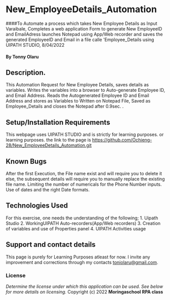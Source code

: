 # New_EmployeeDetails_Automation
####To Automate a process which takes New Employee Details as Input Varaibale, Completes a web application Form to generate New EmployeeID and EmailAdress launches Notepad using App/Web recorder and saves the generated EmployeeID and Email in a file calle 'Employee_Details using UIPATH STUDIO, 8/04/2022
#### By **Tonny Olaru**
## Description.
This Automation Request for New Employee Details, saves details as variables. Writes the variables into a browser to Auto-generate Employee ID, and Email Address. Reads the Autogenerated Employee ID and Email Address and stores as Variables to Written on Notepad File, Saved as Employee_Details and closes the Notepad after 0.9sec. .
## Setup/Installation Requirements
This webpage uses UIPATH STUDIO and is strictly for learning purposes. or learning purposes. the link to the page is https://github.com/Ochieng-28/New_EmployeeDetails_Automation.git
## Known Bugs
After the first Execution, the File name exist and will require you to delete it else, the subsequent details will require you to manually replace the existing file name.
Limiting the number of numericals for the Phone Number inputs.
Use of dates and the right Date formats.
## Technologies Used
For this exercise, one needs the understanding of the following;
    1. Uipath Studio
    2. WorkingUIPATH Auto-recorders(App/Web recorders)
    3. Creation of variables and use of Properties panel
    4. UIPATH Activities usage
## Support and contact details
This page is purely for Learning Purposes atleast for now. I invite any improvement and corrections through my contacts toniolaru@gmail.com.
### License
*Determine the license under which this application can be used.  See below for more details on licensing.*
Copyright (c) 2022 **Moringaschool RPA class**
